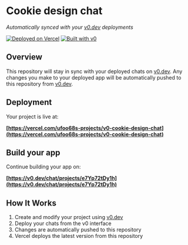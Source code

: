 # Cookie design chat

*Automatically synced with your [v0.dev](https://v0.dev) deployments*

[![Deployed on Vercel](https://img.shields.io/badge/Deployed%20on-Vercel-black?style=for-the-badge&logo=vercel)](https://vercel.com/ufoo68s-projects/v0-cookie-design-chat)
[![Built with v0](https://img.shields.io/badge/Built%20with-v0.dev-black?style=for-the-badge)](https://v0.dev/chat/projects/e7Yp72tDy1h)

## Overview

This repository will stay in sync with your deployed chats on [v0.dev](https://v0.dev).
Any changes you make to your deployed app will be automatically pushed to this repository from [v0.dev](https://v0.dev).

## Deployment

Your project is live at:

**[https://vercel.com/ufoo68s-projects/v0-cookie-design-chat](https://vercel.com/ufoo68s-projects/v0-cookie-design-chat)**

## Build your app

Continue building your app on:

**[https://v0.dev/chat/projects/e7Yp72tDy1h](https://v0.dev/chat/projects/e7Yp72tDy1h)**

## How It Works

1. Create and modify your project using [v0.dev](https://v0.dev)
2. Deploy your chats from the v0 interface
3. Changes are automatically pushed to this repository
4. Vercel deploys the latest version from this repository
